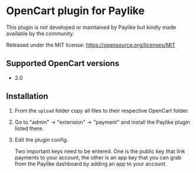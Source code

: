 # OpenCart plugin for Paylike

This plugin is *not* developed or maintained by Paylike but kindly made
available by the community.

Released under the MIT license: https://opensource.org/licenses/MIT

## Supported OpenCart versions

- 2.0

## Installation

1. From the `upload` folder copy all files to their respective OpenCart folder.
2. Go to "admin" -> "extension" -> "payment" and install the Paylike plugin
   listed there.
3. Edit the plugin config.

	Two important keys need to be entered. One is the public key that link
	payments to your account, the other is an app key that you can grab from
	the Paylike dashboard by adding an app to your account.
